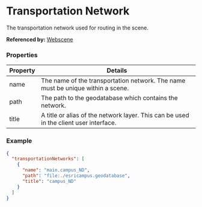 # Transportation Network

The transportation network used for routing in the scene.

**Referenced by:** [Webscene](webscene.md)

### Properties

| Property | Details
| --- | ---
| name | The name of the transportation network. The name must be unique within a scene.
| path | The path to the geodatabase which contains the network.
| title | A title or alias of the network layer. This can be used in the client user interface.


### Example

```json
{
  "transportationNetworks": [
    {
      "name": "main.campus_ND",
      "path": "file:./esricampus.geodatabase",
      "title": "campus_ND"
    }
  ]
}
```

